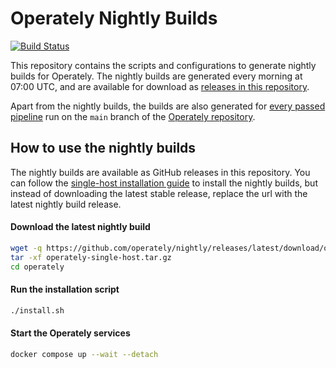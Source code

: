# Operately Nightly Builds

[![Build Status](https://operately.semaphoreci.com/badges/nightly/branches/master.svg?style=shields)](https://operately.semaphoreci.com/projects/nightly)

This repository contains the scripts and configurations to generate nightly builds for Operately. 
The nightly builds are generated every morning at 07:00 UTC, and are available for download as
[releases in this repository](https://github.com/operately/nightly/releases).

Apart from the nightly builds, the builds are also generated for 
[every passed pipeline](https://operately.semaphoreci.com/branches/eef1dbd0-8066-4f8b-b874-380ba75b091b) 
run on the `main` branch of the [Operately repository](https://github.com/operately/operately).

## How to use the nightly builds

The nightly builds are available as GitHub releases in this repository. You can follow the 
[single-host installation guide](https://docs.operately.com/installation/single-hosted) to install
the nightly builds, but instead of downloading the latest stable release, replace the url with the
latest nightly build release.

#### Download the latest nightly build

```bash
wget -q https://github.com/operately/nightly/releases/latest/download/operately-single-host.tar.gz
tar -xf operately-single-host.tar.gz
cd operately
```

#### Run the installation script

``` bash
./install.sh
```

#### Start the Operately services

```bash
docker compose up --wait --detach
```

